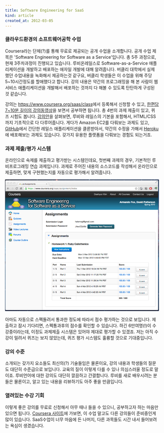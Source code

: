 ```yaml
---
title: Software Engineering for SaaS
kind: article
created_at: 2012-03-05
---
```


### 클라우드환경의 소프트웨어공학 수업 

Coursera라는 단체(?)를 통해 무료로 제공되는 공개 수업을 소개합니다. 공개 수업 제목은 'Software Engineering for Software as a Service'입니다. 총 5주 과정으로, 현재 3주차과정이 진행되고 있습니다.  루비온레일스로 Software-as-a-Service 애플리케이션을 개발하고 배포하는 애자일 개발에 대해 알려줍니다. 버클리 대학에서 실제 했던 수업내용을 녹화해서 제공하는것 같구요, 버클리 학생들은 이 수업을 위해 주당 5~10시간정도를 할애했다고 합니다. 강의 내용은 약간의 프로그래밍을 해 본 사람이 웹서비스 애플리케이션을 개발해서 배포하는 것까지 다 해볼 수 있도록 탄탄하게 구성된 것 같습니다. 

강의는 <https://www.coursera.org/saas/class>에서 등록해서 신청할 수 있고, [한편당 7~10분 길이의 강의동영상](https://www.coursera.org/saas/lecture/index)을 보면서 공부하면 됩니다. 총 4번의 과제 제출이 있고, 퀴즈 시험도 봅니다. [강의안](https://www.coursera.org/saas/wiki/view?page=outline)을 살펴보면, 루비와 레일스의 기본을 포함해서, HTML/CSS까지 기초적으로 다 다루어줍니다. 게다가 Amazon EC2를 다뤄보는 과제도 있고, [GitHub](https://github.com)에서 간단한 레일스 애플리케이션을 클론받아서, 약간의 수정을 가해서 [Heroku](http://heroku.com/)에 배포해보는 과제도 있습니다. 갖가지 유용한 플랫폼을 다뤄보는 경험도 되는거죠.

### 과제 제출/평가 시스템

온라인으로 숙제를 제출하고 평가받는 시스템인데요, 첫번째 과제의 경우, 기본적인 루비프로그래밍 연습 과제입니다. 과제로 주어진 내용의 소스코드를 작성해서 온라인으로 제출하면, 맞게 구현했는지를 자동으로 평가해서 알려줍니다. 

![과제평가결과](/img/saas_class/saas_hw1.png)

아마도 자동으로 스펙돌려서 통과한 정도에 따라서 점수 평가하는 것으로 보입니다. 제출하고 잠시 기다리면, 스펙통과후의 점수를 확인할 수 있습니다. 하긴 6만여명(!)이 수강중이라는데, 이정도 과제제출 시스템은 있어야 제대로 평가할 수 있겠죠. 저는 아직 수강이 밀려서 퀴즈는 보지 않았는데, 퀴즈 평가 시스템도 훌륭할 것으로 기대중입니다.

### 강의 수준

소개되는 갖가지 요소들도 최신의(?) 기술들임은 물론이요, 강의 내용과 학생들의 질문도 대단히 수준급으로 보입니다. 교육의 질이 이렇게 다를 수 있나 의심스러울 정도로 말이죠. 루비언어에 대한 강의도 대단히 깔끔하고 간결합니다. 루비를 새로 배우시려는 분들은 물론이고, 알고 있는 내용을 리뷰하기도 아주 좋을 만큼입니다. 

### 열려있는 수강 기회

이렇게 좋은 강의를 무료로 신청해서 아무 때나 들을 수 있으니, 공부하고자 하는 마음만 있으면 됩니다. [Coursera 사이트](https://www.coursera.org/)에 가보면, 이 수업 말고도 다른 강의들이 준비중인게 많이 있습니다. SaaS수업이 너무 마음에 든 나머지, 다른 과목들도 시간 내서 들어보려는 욕심이 생겼습니다.
